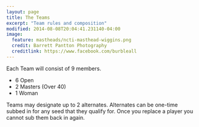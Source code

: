 ```yaml
---
layout: page
title: The Teams
excerpt: "Team rules and composition"
modified: 2014-08-08T20:04:41.231140-04:00
image:
  feature: mastheads/ncti-masthead-wiggins.png
  credit: Barrett Pantton Photography
  creditlink: https://www.facebook.com/burbleall
---
```


Each Team will consist of 9 members.

- 6 Open
- 2 Masters (Over 40)
- 1 Woman

Teams may designate up to 2 alternates.  Alternates can be one-time subbed in
for any seed that they qualify for.  Once you replace a
player you cannot sub them back in again.
